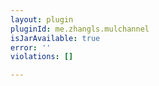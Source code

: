 ```yaml
---
layout: plugin
pluginId: me.zhangls.mulchannel
isJarAvailable: true
error: ''
violations: []

---
```


